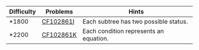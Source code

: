 | Difficulty | Problems | Hints |
| -------- | -------- | -------- |
| *1800 | [CF102861I](https://codeforces.com/gym/102861/problem/I) | Each subtree has two possible status. |
| *2200 | [CF102861K](https://codeforces.com/gym/102861/problem/K) | Each condition represents an equation. |
